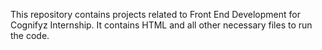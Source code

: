 This repository contains projects related to Front End Development for Cognifyz Internship. It contains HTML and all other necessary files to run the code.
